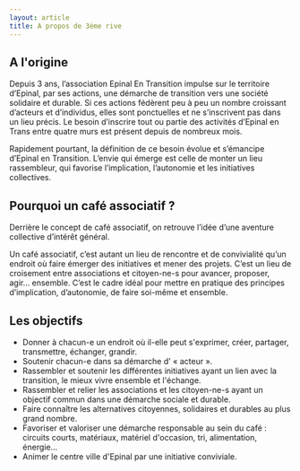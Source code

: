 ```yaml
---
layout: article
title: A propos de 3ème rive
---
```


## A l'origine

Depuis 3 ans, l’association Epinal En Transition impulse sur le territoire d’Epinal, par ses actions, une démarche de transition vers une société solidaire et durable. Si ces actions fédèrent peu à peu un nombre croissant d’acteurs et d’individus, elles sont ponctuelles et ne s’inscrivent pas dans un lieu précis. Le besoin d’inscrire tout ou partie des activités d’Epinal en Trans entre quatre murs est présent depuis de nombreux mois.

Rapidement pourtant, la définition de ce besoin évolue et s’émancipe d’Epinal en Transition. L’envie qui émerge est celle de monter un lieu rassembleur, qui favorise l’implication, l’autonomie et les initiatives collectives.

## Pourquoi un café associatif ?

Derrière le concept de café associatif, on retrouve l’idée d’une aventure collective d’intérêt général.

Un café associatif, c’est autant un lieu de rencontre et de convivialité qu’un endroit où faire émerger des initiatives et mener des projets. C’est un lieu de croisement entre associations et citoyen-ne-s pour avancer, proposer, agir… ensemble. C’est le cadre idéal pour mettre en pratique des principes d’implication, d’autonomie, de faire soi-même et ensemble.


## Les objectifs

- Donner à chacun-e un endroit où il-elle peut s'exprimer, créer, partager, transmettre, échanger, grandir.
- Soutenir chacun-e dans sa démarche d' « acteur ».
- Rassembler et soutenir les différentes initiatives ayant un lien avec la transition, le mieux vivre ensemble et l'échange.
- Rassembler et relier les associations et les citoyen-ne-s ayant un objectif commun dans une démarche sociale et durable.
- Faire connaître les alternatives citoyennes, solidaires et durables au plus grand nombre.
- Favoriser et valoriser une démarche responsable au sein du café : circuits courts, matériaux, matériel d'occasion, tri, alimentation, énergie…
- Animer le centre ville d'Epinal par une initiative conviviale.
